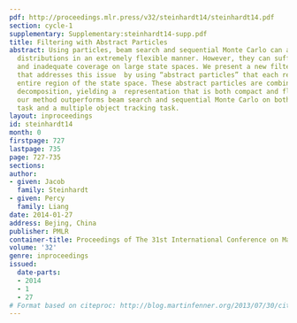 ```yaml
---
pdf: http://proceedings.mlr.press/v32/steinhardt14/steinhardt14.pdf
section: cycle-1
supplementary: Supplementary:steinhardt14-supp.pdf
title: Filtering with Abstract Particles
abstract: Using particles, beam search and sequential Monte Carlo can approximate
  distributions in an extremely flexible manner. However, they can suffer from sparsity
  and inadequate coverage on large state spaces. We present a new filtering method
  that addresses this issue  by using “abstract particles” that each represent an
  entire region of the state space. These abstract particles are combined into a hierarchical
  decomposition, yielding a  representation that is both compact and flexible. Empirically,
  our method outperforms beam search and sequential Monte Carlo on both a text reconstruction
  task and a multiple object tracking task.
layout: inproceedings
id: steinhardt14
month: 0
firstpage: 727
lastpage: 735
page: 727-735
sections: 
author:
- given: Jacob
  family: Steinhardt
- given: Percy
  family: Liang
date: 2014-01-27
address: Bejing, China
publisher: PMLR
container-title: Proceedings of The 31st International Conference on Machine Learning
volume: '32'
genre: inproceedings
issued:
  date-parts:
  - 2014
  - 1
  - 27
# Format based on citeproc: http://blog.martinfenner.org/2013/07/30/citeproc-yaml-for-bibliographies/
---
```

